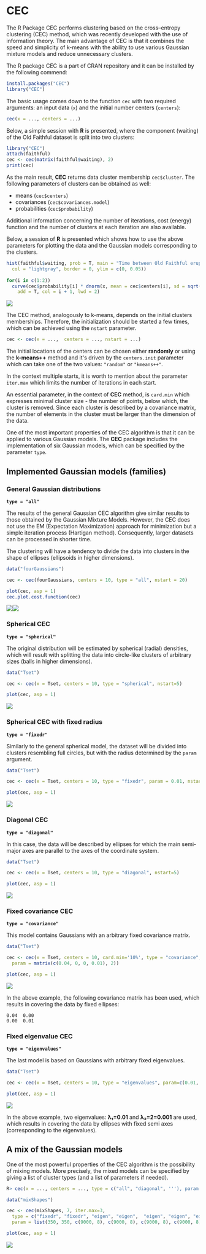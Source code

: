 CEC
===

The R Package CEC performs clustering based on the cross–entropy clustering (CEC) method, which was recently developed with the use of information theory. The main advantage of CEC is that it combines the speed and simplicity of k-means with the ability to use various Gaussian mixture models and reduce unnecessary clusters.

The R package CEC is a part of CRAN repository and it can be installed by the following commend:

```R
install.packages("CEC")
library("CEC")
```

The basic usage comes down to the function `cec` with two required arguments: an input data (`x`) and the initial number centers (`centers`):

```R
cec(x = ..., centers = ...)
```
Below, a simple session with **R** is presented, where the component
(waiting) of the Old Faithful dataset is split into two clusters:

```R
library("CEC")
attach(faithful)
cec <- cec(matrix(faithful$waiting), 2)
print(cec)
```

As the main result, **CEC** returns data cluster membership `cec$cluster`. The following parameters of 
clusters can be obtained as well:

- means (`cec$centers`)
- covariances (`cec$covariances.model`)
- probabilities (`cec$probability`)

Additional information concerning the number of iterations, cost (energy) function and the number of clusters at each iteration are also available.

Below, a session of **R** is presented which shows how to use the above parameters for plotting the data and the Gaussian models corresponding to the clusters.

```R
hist(faithful$waiting, prob = T, main = "Time between Old Faithful eruptions", xlab = "Minutes", 
  col = "lightgray", border = 0, ylim = c(0, 0.05))
  
for(i in c(1:2))
  curve(cec$probability[i] * dnorm(x, mean = cec$centers[i], sd = sqrt(cec$covariances[[i]][1])),
    add = T, col = i + 1, lwd = 2)  

```
![](https://azureblue.github.io/cec/static/faithful.png)

The CEC method, analogously to k-means, depends on the initial clusters memberships. Therefore, the initialization should be started a few times, which can be achieved using the `nstart` parameter.
```R
cec <- cec(x = ...,  centers = ..., nstart = ...)
```
The initial locations of the centers can be chosen either **randomly** or using the **k-means++** method and it's driven by the `centers.init` parameter which can take one of the two values: `"random"` or `"kmeans++"`.

In the context multiple starts, it is worth to mention about the parameter `iter.max` which limits the number of iterations in each start.

An essential parameter, in the context of **CEC** method, is `card.min` which expresses minimal cluster size - the number of points, below which, the cluster is removed. Since each cluster is described by a covariance matrix, the number of elements in the cluster must be larger than the dimension of the data.

One of the most important properties of the CEC algorithm is that it can be applied to various Gaussian models. The <b>CEC</b> package includes the implementation of six Gaussian models, which can be specified by the parameter `type`.

Implemented Gaussian models (families)
--------------------------------------

### General Gaussian distributions
**`type = "all"`**

The results of the general Gaussian CEC algorithm give similar results to those obtained by the Gaussian Mixture Models. However, the CEC does not use the EM (Expectation Maximization) approach for minimization but a simple iteration process (Hartigan method). Consequently, larger datasets can be processed in shorter time.

The clustering will have a tendency to divide the data into clusters in the shape of ellipses (ellipsoids in higher dimensions). 
 
```R
data("fourGaussians")

cec <- cec(fourGaussians, centers = 10, type = "all", nstart = 20)

plot(cec, asp = 1)
cec.plot.cost.function(cec)
```
![](https://azureblue.github.io/cec/static/all.png)![](https://azureblue.github.io/cec/static/allcost.png)

### Spherical CEC 
**`type = "spherical"`**

The original distribution will be estimated by spherical (radial) densities, which will result with splitting the data into circle-like clusters of arbitrary sizes (balls in higher dimensions). 

```R
data("Tset")

cec <- cec(x = Tset, centers = 10, type = "spherical", nstart=5)

plot(cec, asp = 1)
```
![](https://azureblue.github.io/cec/static/spherical.png)

### Spherical CEC with fixed radius
**`type = "fixedr"`**

Similarly to the general spherical model, the dataset will be divided into clusters resembling full circles, but with the radius determined by the `param` argument.

```R
data("Tset")

cec <- cec(x = Tset, centers = 10, type = "fixedr", param = 0.01, nstart=20)

plot(cec, asp = 1)
```
![](https://azureblue.github.io/cec/static/fixedr.png)

### Diagonal CEC
**`type = "diagonal"`**

In this case, the data will be described by ellipses for which the main semi-major axes are parallel to the axes of the coordinate system. 

```R
data("Tset")

cec <- cec(x = Tset, centers = 10, type = "diagonal", nstart=5)

plot(cec, asp = 1)
```
![](https://azureblue.github.io/cec/static/diagonal.png) 

### Fixed covariance CEC
**`type = "covariance"`**

This model contains Gaussians with an arbitrary fixed covariance matrix.

```R
data("Tset")

cec <- cec(x = Tset, centers = 10, card.min='10%', type = "covariance",  
  param = matrix(c(0.04, 0, 0, 0.01), 2))

plot(cec, asp = 1)
```
![](https://azureblue.github.io/cec/static/cov.png)

In the above example, the following covariance matrix has been used, which results in covering the data by fixed ellipses:
```
0.04  0.00
0.00  0.01      
```

### Fixed eigenvalue CEC
**`type = "eigenvalues"`**

The last model is based on Gaussians with arbitrary fixed eigenvalues.

```R
data("Tset")

cec <- cec(x = Tset, centers = 10, type = "eigenvalues", param=c(0.01, 0.001), nstart = 5)

plot(cec, asp = 1)
```
![](https://azureblue.github.io/cec/static/eigen.png)

In the above example, two eigenvalues: **λ₁=0.01** and **λ₂=2=0.001** are used, which results in covering the data by ellipses with fixed semi axes (corresponding to the eigenvalues). 

A mix of the Gaussian models
----------------------------

One of the most powerful properties of the CEC algorithm is the possibility of mixing models. More precisely, the mixed models can be specified by giving a list of cluster types (and a list of parameters if needed).

```R
R> cec(x = ..., centers = ..., type = c("all", "diagonal", '''), param = ...).
```

```R
data("mixShapes")

cec <- cec(mixShapes, 7, iter.max=3, 
  type = c("fixedr", "fixedr", "eigen", "eigen",  "eigen", "eigen", "eigen"),  
  param = list(350, 350, c(9000, 8), c(9000, 8), c(9000, 8), c(9000, 8), c(9000, 8)), nstart = 500)

plot(cec, asp = 1)
```
![](https://azureblue.github.io/cec/static/mix.png)

